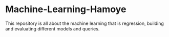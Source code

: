 # Machine-Learning-Hamoye
This repository is all about the machine learning that is regression, building and evaluating different models and queries. 
